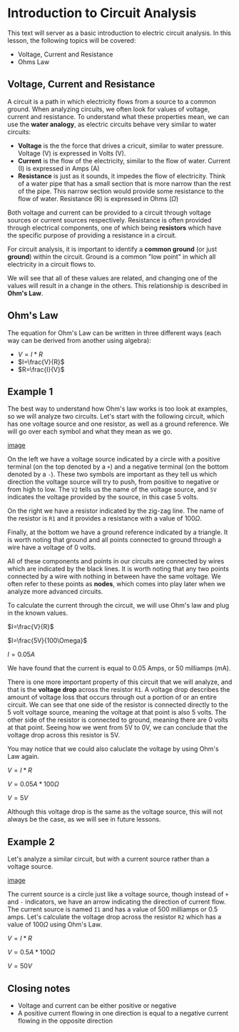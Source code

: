 # Introduction to Circuit Analysis

This text will server as a basic introduction to electric circuit analysis. In this lesson, the following topics will be covered:

* Voltage, Current and Resistance
* Ohms Law

## Voltage, Current and Resistance
A circuit is a path in which electricity flows from a source to a common ground. When analyzing circuits, we often look for values of voltage, current and resistance. To understand what these properties mean, we can use the **water analogy**, as electric circuits behave very similar to water circuits:

* **Voltage** is the the force that drives a cricuit, similar to water pressure. Voltage (V) is expressed in Volts (V).
* **Current** is the flow of the electricity, similar to the flow of water. Current (I) is expressed in Amps (A)
* **Resistance** is just as it sounds, it impedes the flow of electricity. Think of a water pipe that has a small section that is more narrow than the rest of the pipe. This narrow section would provide some resistance to the flow of water. Resistance (R) is expressed in Ohms ($\Omega$)

Both voltage and current can be provided to a circuit through voltage sources or current sources respectively. Resistance is often provided through electrical components, one of which being **resistors** which have the specific purpose of providing a resistance in a circuit.

For circuit analysis, it is important to identify a **common ground** (or just **ground**) within the circuit. Ground is a common "low point" in which all electricity in a circuit flows to.

We will see that all of these values are related, and changing one of the values will result in a change in the others. This relationship is described in **Ohm's Law**.

## Ohm's Law
The equation for Ohm's Law can be written in three different ways (each way can be derived from another using algebra):

* $V=I*R$
* $I=\frac{V}{R}$
* $R=\frac{I}{V}$

## Example 1

The best way to understand how Ohm's law works is too look at examples, so we will analyze two circuits. Let's start with the following circuit, which has one voltage source and one resistor, as well as a ground reference. We will go over each symbol and what they mean as we go.

[image](../../images/001.png)

On the left we have a voltage source indicated by a circle with a positive terminal (on the top denoted by a `+`) and a negative terminal (on the bottom denoted by a `-`). These two symbols are important as they tell us which direction the voltage source will try to push, from positive to negative or from high to low. The `V2` tells us the name of the voltage source, and `5V` indicates the voltage provided by the source, in this case 5 volts.

On the right we have a resistor indicated by the zig-zag line. The name of the resistor is `R1` and it provides a resistance with a value of 100$\Omega$.

Finally, at the bottom we have a ground reference indicated by a triangle. It is worth noting that ground and all points connected to ground through a wire have a voltage of 0 volts.

All of these components and points in our circuits are connected by wires which are indicated by the black lines. It is worth noting that any two points connected by a wire with nothing in between have the same voltage. We often refer to these points as **nodes**, which comes into play later when we analyze more advanced circuits.

To calculate the current through the circuit, we will use Ohm's law and plug in the known values.

$I=\frac{V}{R}$

$I=\frac{5V}{100\Omega}$

$I=0.05A$

We have found that the current is equal to 0.05 Amps, or 50 milliamps (mA).

There is one more important property of this circuit that we will analyze, and that is the **voltage drop** across the resistor `R1`. A voltage drop describes the amount of voltage loss that occurs through out a portion of or an entire circuit. We can see that one side of the resistor is connected directly to the 5 volt voltage source, meaning the voltage at that point is also 5 volts. The other side of the resistor is connected to ground, meaning there are 0 volts at that point. Seeing how we went from 5V to 0V, we can conclude that the voltage drop across this resistor is 5V.

You may notice that we could also caluclate the voltage by using Ohm's Law again.

$V={I}*{R}$

$V={0.05A}*{100\Omega}$

$V=5V$

Although this voltage drop is the same as the voltage source, this will not always be the case, as we will see in future lessons.

## Example 2

Let's analyze a similar circuit, but with a current source rather than a voltage source.

[image](../../images/002.png)

The current source is a circle just like a voltage source, though instead of `+` and `-` indicators, we have an arrow indicating the direction of current flow. The current source is named `I1` and has a value of 500 milliamps or 0.5 amps. Let's calculate the voltage drop across the resistor `R2` which has a value of 100$\Omega$ using Ohm's Law.

$V=I*R$

$V=0.5A*100\Omega$

$V=50V$

## Closing notes

* Voltage and current can be either positive or negative
* A positive current flowing in one direction is equal to a negative current flowing in the opposite direction